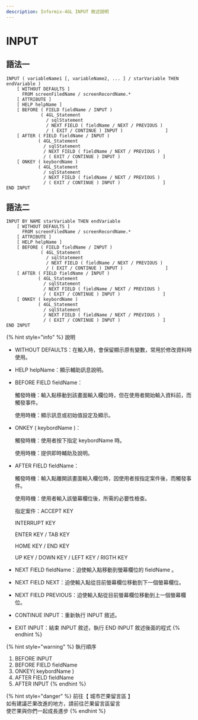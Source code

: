 ```yaml
---
description: Informix-4GL INPUT 敘述說明
---
```


# INPUT

## 語法一

```
INPUT ( variableName1 [, variableName2, ... ] / starVariable THEN endVariable )
    [ WITHOUT DEFAULTS ]
      FROM screenFiledName / screenRecordName.*
    [ ATTRIBUTE ]
    [ HELP helpName ]
    [ BEFORE ( FIELD fieldName / INPUT )
             ( 4GL_Statement
               / sqlStatement
               / NEXT FIELD ( fieldName / NEXT / PREVIOUS )
               / ( EXIT / CONTINUE ) INPUT )                ]
    [ AFTER ( FIELD fieldName / INPUT )
            ( 4GL_Statement
              / sqlStatement
              / NEXT FIELD ( fieldName / NEXT / PREVIOUS )
              / ( EXIT / CONTINUE ) INPUT )                ]
    [ ONKEY ( keybordName )
            ( 4GL_Statement
              / sqlStatement
              / NEXT FIELD ( fieldName / NEXT / PREVIOUS )
              / ( EXIT / CONTINUE ) INPUT )                ]
END INPUT
```

## 語法二

```
INPUT BY NAME starVariable THEN endVariable
    [ WITHOUT DEFAULTS ]
      FROM screenFiledName / screenRecordName.*
    [ ATTRIBUTE ]
    [ HELP helpName ]
    [ BEFORE ( FIELD fieldName / INPUT )
             ( 4GL_Statement
               / sqlStatement
               / NEXT FIELD ( fieldName / NEXT / PREVIOUS )
               / ( EXIT / CONTINUE ) INPUT )                ]
    [ AFTER ( FIELD fieldName / INPUT )
            ( 4GL_Statement
              / sqlStatement
              / NEXT FIELD ( fieldName / NEXT / PREVIOUS )
              / ( EXIT / CONTINUE ) INPUT )                ]
    [ ONKEY ( keybordName )
            ( 4GL_Statement
              / sqlStatement
              / NEXT FIELD ( fieldName / NEXT / PREVIOUS )
              / ( EXIT / CONTINUE ) INPUT )                ]
END INPUT
```

{% hint style="info" %}
說明

* WITHOUT DEFAULTS：在輸入時，會保留顯示原有變數，常用於修改資料時使用。
* HELP helpName：顯示輔助訊息說明。
*   BEFORE FIELD fieldName：

    觸發時機：輸入點移動到該畫面輸入欄位時，但在使用者開始輸入資料前，而觸發事件。

    使用時機：顯示訊息或初始值設定及顯示。
*   ONKEY ( keybordName )：

    觸發時機：使用者按下指定 keybordName 時。

    使用時機：提供即時輔助及說明。
*   AFTER FIELD fieldName：

    觸發時機：輸入點離開該畫面輸入欄位時，因使用者按指定案件後，而觸發事件。

    使用時機：使用者輸入該螢幕欄位後，所需的必要性檢查。

    指定案件：ACCEPT KEY

    &#x20;                 INTERRUPT KEY

    &#x20;                 ENTER KEY / TAB KEY

    &#x20;                 HOME KEY / END KEY

    &#x20;                 UP KEY / DOWN KEY / LEFT KEY / RIGTH KEY
* NEXT FIELD fieldName：迫使輸入點移動到螢幕欄位的 fieldName 。
* NEXT FIELD NEXT：迫使輸入點從目前螢幕欄位移動到下一個螢幕欄位。
* NEXT FIELD PREVIOUS：迫使輸入點從目前螢幕欄位移動到上一個螢幕欄位。
* CONTINUE INPUT：重新執行 INPUT 敘述。
* EXIT INPUT：結束 INPUT 敘述，執行 END INPUT 敘述後面的程式
{% endhint %}

{% hint style="warning" %}
執行順序

1. BEFORE INPUT
2. BEFORE FIELD fieldName
3. ONKEY( keybordName )
4. AFTER FIELD fieldName
5. AFTER INPUT
{% endhint %}

{% hint style="danger" %}
前往【 城市芒果留言區 】\
如有建議芒果改進的地方，請前往芒果留言區留言\
使芒果與你們一起成長進步
{% endhint %}
